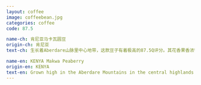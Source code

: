 ```yaml
---
layout: coffee
image: coffeebean.jpg
categories: coffee
code: 87.5

name-ch: 肯尼亚马卡瓦圆豆
origin-ch: 肯尼亚
text-ch: 生长着Aberdare山脉里中心地带，这款豆子有着极高的87.5Q评分。其花香果香浓郁，口味甘甜，不苦的口味和清爽干净的后味绝对是一款享受级的好咖啡。

name-en: KENYA Makwa Peaberry
origin-en: KENYA
text-en: Grown high in the Aberdare Mountains in the central highlands of Kenya KENYA Makwa Peaberry offers coffee lovers a blend of extreme quality with a Q Score of 87.5.  The aroma is floral and has a sweet spice, black currant flavour with hints of lemon and a juicy clean finish to the taste.
---
```


